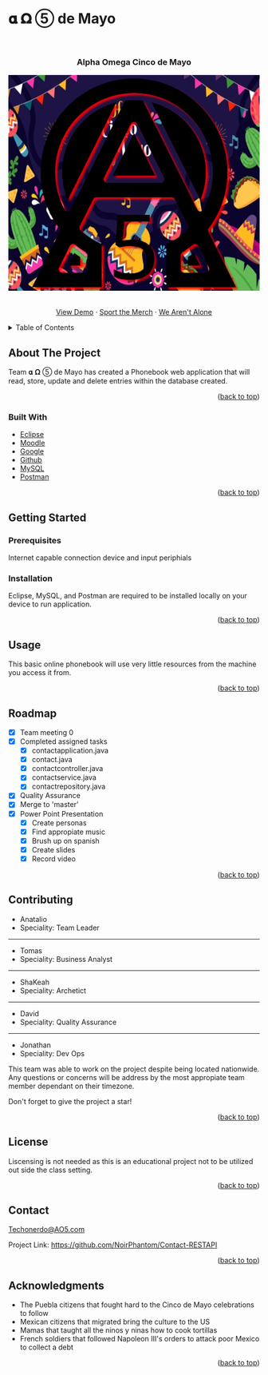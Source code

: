# 𝛂 𝛀 ⑤ de Mayo

<div id="top"></div>
<br />
<div align="center">

<h3 align="center">Alpha Omega Cinco de Mayo</h3>
  <img src="https://github.com/NoirPhantom/Contact-RESTAPI/blob/master/Alpha_Omega_Cinco_de_Mayo.png">

  <p align="center">
    <br />
    <a href="https://www.google.com/search?q=hi+alex!&sxsrf=APq-WBveHwk7TQkUhLdjIJ-ZS-DF2I0wTQ:1649436844712&source=lnms&tbm=isch&sa=X&ved=2ahUKEwiMmNWJ94T3AhXNkmoFHVejA_cQ_AUoAXoECAIQAw&biw=1920&bih=899&dpr=1">View Demo</a>
    ·
    <a href="https://www.redbubble.com/i/hoodie/Cinco-de-Mayo-by-DetourShirts/7133062.VY21C?country_code=US&msclkid=22a14a566467138f9446282747984933&utm_source=bing&utm_medium=cpc&utm_campaign=B.PLA%20-%20G.USA%20-%20L.ENG&utm_term=4580015687033094&utm_content=Desktop&gclid=22a14a566467138f9446282747984933&gclsrc=3p.ds">Sport the Merch</a>
    ·
    <a href="https://www.socialmediatoday.com/news/yellow-pages-vs-digital-marketing-is-the-phone-book-really-dead/516574/">We Aren't Alone</a>
  </p>
</div>



<details>
  <summary>Table of Contents</summary>
  <ol>
    <li>
      <a href="#about-the-project">About The Project</a>
      <ul>
        <li><a href="#built-with">Built With</a></li>
      </ul>
    </li>
    <li>
      <a href="#getting-started">Getting Started</a>
      <ul>
        <li><a href="#prerequisites">Prerequisites</a></li>
        <li><a href="#installation">Installation</a></li>
      </ul>
    </li>
    <li><a href="#usage">Usage</a></li>
    <li><a href="#roadmap">Roadmap</a></li>
    <li><a href="#contributing">Contributing</a></li>
    <li><a href="#license">License</a></li>
    <li><a href="#contact">Contact</a></li>
    <li><a href="#acknowledgments">Acknowledgments</a></li>
  </ol>
</details>


## About The Project

 Team 𝛂 𝛀 ⑤ de Mayo has created a Phonebook web application that will read, store, update and delete entries within the database created.


<p align="right">(<a href="#top">back to top</a>)</p>

### Built With

* [Eclipse](https://www.eclipse.org/downloads/)
* [Moodle](http://siux.vanguard.xpxtraining.com/course/view.php?id=6/)
* [Google](https://www.google.com/)
* [Github](https://github.com/)
* [MySQL](https://dev.mysql.com/downloads/installer/)
* [Postman](https://www.postman.com/downloads/)

<p align="right">(<a href="#top">back to top</a>)</p>




## Getting Started


### Prerequisites

Internet capable connection device and input periphials


### Installation

Eclipse, MySQL, and Postman are required to be installed locally on your device to run application.

<p align="right">(<a href="#top">back to top</a>)</p>




## Usage

This basic online phonebook will use very little resources from the machine you access it from.  

<p align="right">(<a href="#top">back to top</a>)</p>




## Roadmap

- [X] Team meeting 0
- [X] Completed assigned tasks
    - [X] contactapplication.java
    - [X] contact.java
    - [X] contactcontroller.java
    - [X] contactservice.java
    - [X] contactrepository.java
- [X] Quality Assurance
- [X] Merge to 'master'
- [X] Power Point Presentation
    - [X] Create personas
    - [X] Find appropiate music
    - [X] Brush up on spanish
    - [X] Create slides
    - [X] Record video

<p align="right">(<a href="#top">back to top</a>)</p>




## Contributing

* Anatalio
* Speciality: Team Leader
 
 -----------------------
*  Tomas
* Speciality: Business Analyst

-----------------------
* ShaKeah
* Speciality: Archetict

 -----------------------
* David
* Speciality: Quality Assurance

 -----------------------
* Jonathan
* Speciality: Dev Ops



This team was able to work on the project despite being located nationwide. Any questions or concerns will be address by the most appropiate team member dependant on their timezone.

Don't forget to give the project a star!

<p align="right">(<a href="#top">back to top</a>)</p>


## License

Liscensing is not needed as this is an educational project not to be utilized out side the class setting.

<p align="right">(<a href="#top">back to top</a>)</p>


## Contact

Techonerdo@AO5.com 

Project Link: https://github.com/NoirPhantom/Contact-RESTAPI

<p align="right">(<a href="#top">back to top</a>)</p>



## Acknowledgments

* The Puebla citizens that fought hard to the Cinco de Mayo celebrations to follow
* Mexican citizens that migrated bring the culture to the US
* Mamas that taught all the ninos y ninas how to cook tortillas
* French soldiers that followed Napoleon III's orders to attack poor Mexico to collect a debt 

<p align="right">(<a href="#top">back to top</a>)</p>
